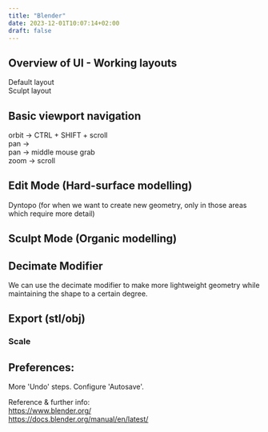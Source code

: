 ```yaml
---
title: "Blender"
date: 2023-12-01T10:07:14+02:00
draft: false
---
```


## Overview of UI - Working layouts
Default layout  
Sculpt layout  


## Basic viewport navigation

orbit -> CTRL + SHIFT + scroll  
pan ->  
pan -> middle mouse grab  
zoom -> scroll  

## Edit Mode (Hard-surface modelling)
Dyntopo (for when we want to create new geometry, only in those areas which require more detail)

## Sculpt Mode (Organic modelling)

## Decimate Modifier
We can use the decimate modifier to make more lightweight geometry while maintaining the shape to a certain degree.


## Export (stl/obj)
### Scale

## Preferences:
More 'Undo' steps.
Configure 'Autosave'.

Reference & further info:  
https://www.blender.org/  
https://docs.blender.org/manual/en/latest/  
